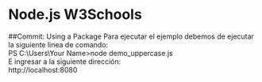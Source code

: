 # Node.js W3Schools
##Commit: Using a Package
Para ejecutar el ejemplo debemos de ejecutar la siguiente linea de comando:<br>
PS C:\Users\Your Name>node demo_uppercase.js<br>
E ingresar a la siguiente dirección:<br>
http://localhost:8080
 

